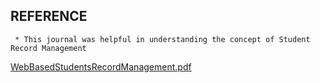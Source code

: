 ## REFERENCE 
     * This journal was helpful in understanding the concept of Student Record Management
   [WebBasedStudentsRecordManagement.pdf](https://github.com/AdithyaaRavishankar/M1_StudentRecordManagementSystem/files/8403363/WebBasedStudentsRecordManagement.pdf)

